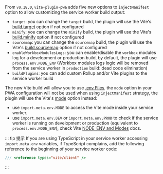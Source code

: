 From `v0.18.0`, `vite-plugin-pwa` adds five new options to `injectManifest` option to allow customizing the service worker build output:

- `target`: you can change the `target` build, the plugin will use the Vite's [build.target](https://vitejs.dev/config/build-options.html#build-target) option if not configured
- `minify`: you can change the `minify` build, the plugin will use the Vite's [build.minify](https://vitejs.dev/config/build-options.html#build-minify) option if not configured
- `sourcemap`: you can change the `sourcemap` build, the plugin will use the Vite's [build.sourcemap](https://vitejs.dev/config/build-options.html#build-sourcemap) option if not configured
- `enableWorkboxModulesLogs`: you can enable/disable the `workbox` modules log for a development or production build, by default, the plugin will use `process.env.NODE_ENV` (Workbox modules logs logic will be removed from the service worker in `production` build: dead code elimination)
- `buildPlugins`: you can add custom Rollup and/or Vite plugins to the service worker build

The new Vite build will allow you to use [.env Files](https://vitejs.dev/guide/env-and-mode.html#env-files), the `mode` option in your PWA configuration will not be used when using `injectManifest` strategy, the plugin will use the Vite's [mode](https://vitejs.dev/config/#mode) option instead:

- use `import.meta.env.MODE` to access the Vite mode inside your service worker.
- use `import.meta.env.DEV` or `import.meta.env.PROD` to check if the service worker is running on development or production (equivalent to `process.env.NODE_ENV`), check Vite [NODE_ENV and Modes](https://vitejs.dev/guide/env-and-mode#node-env-and-modes) docs.

::: tip 提示
If you are using TypeScript in your service worker accessing `import.meta.env` variables, if TypeScript complains, add the following reference to the beginning of your service worker code:

```ts
/// <reference types="vite/client" />
```

:::
